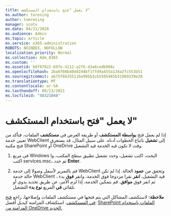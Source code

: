 ```yaml
---
title: لا يعمل "فتح باستخدام المستكشف"
ms.author: toresing
author: tomresing
manager: scotv
ms.date: 04/21/2020
ms.audience: Admin
ms.topic: article
ms.service: o365-administration
ROBOTS: NOINDEX, NOFOLLOW
localization_priority: Normal
ms.collection: Adm_O365
ms.custom: ''
ms.assetid: b8f07022-69fe-4112-a2f6-d3a6cedb966c
ms.openlocfilehash: 2ba6f08b40dd194bf1ffd9a455a134a2fc553b51
ms.sourcegitcommit: ab75f66355116e995b3cb5505465b31989339e28
ms.translationtype: MT
ms.contentlocale: ar-SA
ms.lasthandoff: 08/13/2021
ms.locfileid: "58321848"
---
```

# <a name="open-with-explorer-isnt-working"></a>لا يعمل "فتح باستخدام المستكشف"

إذا لم يعمل فتح **بواسطة المستكشف** أو طريقة العرض في **مستكشف** الملفات، فتأكد من تعيين خدمة WebClient إلى **تشغيل** باتباع الخطوات أدناه. على سبيل المثال، قد يستغرق فتح مكتبة SharePoint أو OneDrive وقت لا تكون فيه الخدمة قيد التشغيل. 
  
1. في مربع Windows البحث، اكتب تشغيل، وحدد تشغيل تطبيق سطح المكتب، وا اكتب services.msc، ثم حدد **Enter**.
    
2. قم بالتمرير لأسفل وصولا إلى خدمة WebClient وتحقق من **عمود** الحالة. إذا لم تكن حالة خدمة WebClient قيد التشغيل، **انقر** نقرا مزدوجا فوق الخدمة، وانقر **فوق** بدء ، ثم انقر فوق **موافق**. قم بتمكين الخدمة، إذا لزم  الأمر، عن طريق تحديد يدوي أو تلقائي **في** المربع **نوع بدء** التشغيل. 
    
**ملاحظة:** لاستكشف المشاكل التي يتم فتحها في مستكشف الملفات وإصلاحها، راجع [فتح في المستكشف](https://go.microsoft.com/fwlink/?linkid=871665). استكشاف المزامنة كبديل أفضل: [SharePoint الملفات باستخدام المزامنة من OneDrive الجديد.](https://go.microsoft.com/fwlink/?linkid=871666) 
  

